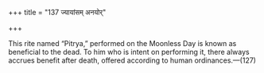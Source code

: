 +++
title = "137 ज्यायांसम् अनयोर्"

+++

This rite named “Pitrya,” performed on the Moonless Day is known as beneficial to the dead. To him who is intent on performing it, there always accrues benefit after death, offered according to human ordinances.—(127)